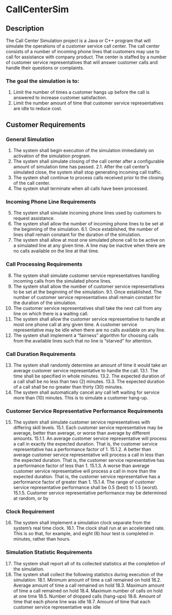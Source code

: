 CallCenterSim
=============

## Description

The Call Center Simulation project is a Java or C++ program that will simulate the operations of a
customer service call center. The call center consists of a number of incoming phone lines that
customers may use to call for assistance with company product. The center is staffed by a number of
customer service representatives that will answer customer calls and handle their questions or
complaints.

### The goal the simulation is to:

1. Limit the number of times a customer hangs up before the call is answered to increase customer satisfaction.
2. Limit the number amount of time that customer service representatives are idle to reduce cost.

## Customer Requirements

### General Simulation

1. The system shall begin execution of the simulation immediately on activation of the simulation program.
2. The system shall simulate closing of the call center after a configurable amount of simulation time has passed.
2.1. After the call center’s simulated close, the system shall stop generating incoming call traffic.
3. The system shall continue to process calls received prior to the closing of the call center.
4. The system shall terminate when all calls have been processed.

### Incoming Phone Line Requirements

5. The system shall simulate incoming phone lines used by customers to request assistance.
6. The system shall allow the number of incoming phone lines to be set at the beginning of the simulation.
6.1. Once established, the number of lines shall remain constant for the duration of the simulation.
7. The system shall allow at most one simulated phone call to be active on a simulated line at any given time. A line may be inactive when there are no calls available on the line at that time.

### Call Processing Requirements

8. The system shall simulate customer service representatives handling incoming calls from the simulated phone lines.
9. The system shall allow the number of customer service representatives to be set at the beginning of the simulation.
9.1. Once established. The number of customer service representatives shall remain constant for the duration of the simulation.
10. The customer service representatives shall take the next call from any line on which there is a waiting call.
11. The system shall allow the customer service representative to handle at most one phone call at any given time. A customer service representative may be idle when there are no calls available on any line.
12. The system shall implement a “fairness” algorithm for choosing calls from the available lines such that no line is “starved” for attention.

### Call Duration Requirements

13. The system shall randomly determine an amount of time it would take an average customer service representative to handle the call.
13.1. The time shall be specified in whole minutes.
13.2. The expected duration of a call shall be no less than two (2) minutes.
13.3. The expected duration of a call shall be no greater than thirty (30) minutes.
14. The system shall automatically cancel any call left waiting for service more than (10) minutes. This is to simulate a customer hang-up.

### Customer Service Representative Performance Requirements

15. The system shall simulate customer service representatives with differing skill levels.
15.1. Each customer service representative may be average, better than average, or worse  than average by different amounts.
15.1.1. An average customer service representative will process a call in exactly the expected duration. That is, the customer service representative has a performance factor of 1.
15.1.2. A better than average customer service representative will process a call in less than the expected duration. That is, the customer service representative has a performance factor of less than 1.
15.1.3. A worse than average customer service representative will process a call in more than the expected duration. That is, the customer service representative has a performance factor of greater than 1.
15.1.4. The range of customer service representative performance shall be 0.5 (best) to 1.5 (worst).
15.1.5. Customer service representative performance may be determined at random, or by

### Clock Requirement

16. The system shall implement a simulation clock separate from the system’s real time clock.
16.1. The clock shall run at an accelerated rate. This is so that, for example, and eight (8) hour test is completed in minutes, rather than hours.

### Simulation Statistic Requirements

17. The system shall report all of its collected statistics at the completion of the simulation.
18. The system shall collect the following statistics during execution of the simulation:
18.1. Minimum amount of time a call remained on hold
18.2. Average amount of time a call remained on hold
18.3. Maximum amount of time a call remained on hold
18.4. Maximum number of calls on hold at one time
18.5. Number of dropped calls (hang-ups)
18.6. Amount of time that each phone line was idle
18.7. Amount of time that each customer service representative was idle
